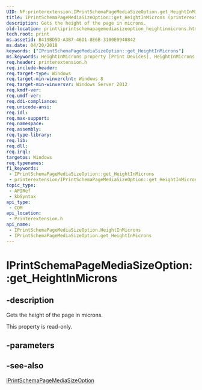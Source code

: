 ```yaml
---
UID: NF:printerextension.IPrintSchemaPageMediaSizeOption.get_HeightInMicrons
title: IPrintSchemaPageMediaSizeOption::get_HeightInMicrons (printerextension.h)
description: Gets the height of the page in microns.
old-location: print\iprintschemapagemediasizeoption_heightinmicrons.htm
tech.root: print
ms.assetid: B419BD5D-A3B7-46D1-8E6B-3100E0940842
ms.date: 04/20/2018
keywords: ["IPrintSchemaPageMediaSizeOption::get_HeightInMicrons"]
ms.keywords: HeightInMicrons property [Print Devices], HeightInMicrons property [Print Devices],IPrintSchemaPageMediaSizeOption interface, IPrintSchemaPageMediaSizeOption interface [Print Devices],HeightInMicrons property, IPrintSchemaPageMediaSizeOption.HeightInMicrons, IPrintSchemaPageMediaSizeOption.get_HeightInMicrons, IPrintSchemaPageMediaSizeOption::HeightInMicrons, IPrintSchemaPageMediaSizeOption::get_HeightInMicrons, get_HeightInMicrons, print.iprintschemapagemediasizeoption_heightinmicrons, printerextension/IPrintSchemaPageMediaSizeOption::HeightInMicrons, printerextension/IPrintSchemaPageMediaSizeOption::get_HeightInMicrons
req.header: printerextension.h
req.include-header: 
req.target-type: Windows
req.target-min-winverclnt: Windows 8
req.target-min-winversvr: Windows Server 2012
req.kmdf-ver: 
req.umdf-ver: 
req.ddi-compliance: 
req.unicode-ansi: 
req.idl: 
req.max-support: 
req.namespace: 
req.assembly: 
req.type-library: 
req.lib: 
req.dll: 
req.irql: 
targetos: Windows
req.typenames: 
f1_keywords:
 - IPrintSchemaPageMediaSizeOption::get_HeightInMicrons
 - printerextension/IPrintSchemaPageMediaSizeOption::get_HeightInMicrons
topic_type:
 - APIRef
 - kbSyntax
api_type:
 - COM
api_location:
 - Printerextension.h
api_name:
 - IPrintSchemaPageMediaSizeOption.HeightInMicrons
 - IPrintSchemaPageMediaSizeOption.get_HeightInMicrons
---
```


# IPrintSchemaPageMediaSizeOption::get_HeightInMicrons


## -description

Gets the height of the page in microns.

This property is read-only.

## -parameters

## -see-also

<a href="https://docs.microsoft.com/windows-hardware/drivers/ddi/printerextension/nn-printerextension-iprintschemapagemediasizeoption">IPrintSchemaPageMediaSizeOption</a>

